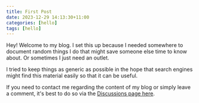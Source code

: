 ```yaml
---
title: First Post
date: 2023-12-29 14:13:30+11:00
categories: [hello]
tags: [hello]
---
```


Hey! Welcome to my blog. I set this up because I needed somewhere to document random things I do that might save someone else time to know about. Or sometimes I just need an outlet.

I tried to keep things as generic as possible in the hope that search engines might find this material easily so that it can be useful.

If you need to contact me regarding the content of my blog or simply leave a comment, it's best to do so via the [Discussions page here](https://github.com/selenologist/selenologist.github.io/discussions).

